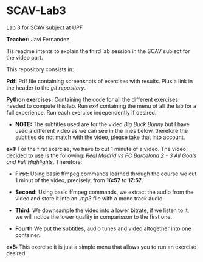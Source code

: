 # SCAV-Lab3
Lab 3 for SCAV subject at UPF

**Teacher:** Javi Fernandez

Tis readme intents to explain the third lab session in the SCAV subject for the video part.

This repository consists in:

**Pdf:** Pdf file containing screenshots of exercises with results. Plus a link in the header to the *git repository*.

**Python exercises:** Containing the code for all the different exercises needed to compute this lab. Run *ex4* containing the menu of all the lab for a full experience. Run each exercise independently if desired.

-   **NOTE:** The subtitles used are for the video *Big Buck Bunny* but I have used a different video as we can see in the lines below, therefore the subtitles do not match with the video, please take that into account.

**ex1:** For the first exercise, we have to cut 1 minute of a video. The video I decided to use is the following: *Real Madrid vs FC Barcelona 2 - 3 All Goals and Full Highlights*. Therefore:

-   **First:** Using basic ffmpeg commands learned through the course we cut 1 minut of the video, precisely, from **16:57** to **17:57**.

-   **Second:** Using basic ffmpeg commands, we extract the audio from the video and store it into an *.mp3* file with a mono track audio. 

-   **Third:** We downsample the video into a lower bitrate, if we listen to it, we will notice the lower quality in comparisson to the first one.

-   **Fourth** We put the subtitles, audio tunes and video altogether into one container.





**ex5:** This exercise it is just a simple menu that allows you to run an exercise desired.

